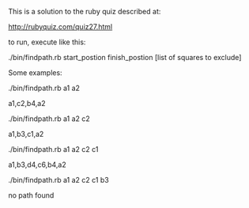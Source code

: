 This is a solution to the ruby quiz described at:

http://rubyquiz.com/quiz27.html

to run, execute like this:

./bin/findpath.rb start_postion finish_postion [list of squares to exclude]

Some examples:

./bin/findpath.rb a1 a2

a1,c2,b4,a2

./bin/findpath.rb a1 a2 c2

a1,b3,c1,a2

./bin/findpath.rb a1 a2 c2 c1

a1,b3,d4,c6,b4,a2

./bin/findpath.rb a1 a2 c2 c1 b3

no path found
